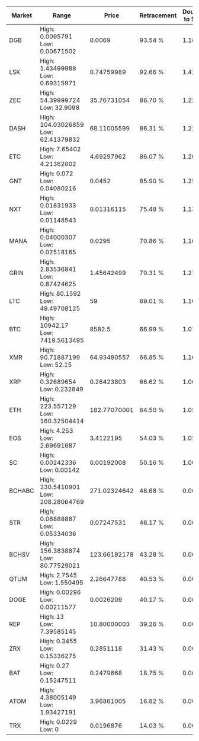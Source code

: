 | Market | Range | Price| Retracement | Doubles to 50% |
| --- | --- | --- | --- | --- |
| DGB | High: 0.0095791<br />Low: 0.00671502 | 0.0069 | 93.54 % | 1.18 |
| LSK | High: 1.43499988<br />Low: 0.69315971 | 0.74759989 | 92.66 % | 1.42 |
| ZEC | High: 54.39999724<br />Low: 32.9098 | 35.76731054 | 86.70 % | 1.22 |
| DASH | High: 104.03026859<br />Low: 62.41379832 | 68.11005599 | 86.31 % | 1.22 |
| ETC | High: 7.65402<br />Low: 4.21362002 | 4.69297962 | 86.07 % | 1.26 |
| GNT | High: 0.072<br />Low: 0.04080216 | 0.0452 | 85.90 % | 1.25 |
| NXT | High: 0.01831933<br />Low: 0.01148543 | 0.01316115 | 75.48 % | 1.13 |
| MANA | High: 0.04000307<br />Low: 0.02518165 | 0.0295 | 70.86 % | 1.10 |
| GRIN | High: 2.83536841<br />Low: 0.87424625 | 1.45642499 | 70.31 % | 1.27 |
| LTC | High: 80.1592<br />Low: 49.49708125 | 59 | 69.01 % | 1.10 |
| BTC | High: 10942.17<br />Low: 7419.5613495 | 8582.5 | 66.99 % | 1.07 |
| XMR | High: 90.71887199<br />Low: 52.15 | 64.93480557 | 66.85 % | 1.10 |
| XRP | High: 0.32689654<br />Low: 0.232849 | 0.26423803 | 66.62 % | 1.06 |
| ETH | High: 223.557129<br />Low: 160.32504414 | 182.77070001 | 64.50 % | 1.05 |
| EOS | High: 4.253<br />Low: 2.69691687 | 3.4122195 | 54.03 % | 1.02 |
| SC | High: 0.00242336<br />Low: 0.00142 | 0.00192008 | 50.16 % | 1.00 |
| BCHABC | High: 330.5410901<br />Low: 208.28064769 | 271.02324642 | 48.68 % | 0.00 |
| STR | High: 0.08888887<br />Low: 0.05334036 | 0.07247531 | 46.17 % | 0.00 |
| BCHSV | High: 156.3838874<br />Low: 80.77529021 | 123.66192178 | 43.28 % | 0.00 |
| QTUM | High: 2.7545<br />Low: 1.550495 | 2.26647788 | 40.53 % | 0.00 |
| DOGE | High: 0.00296<br />Low: 0.00211577 | 0.0026209 | 40.17 % | 0.00 |
| REP | High: 13<br />Low: 7.39585145 | 10.80000003 | 39.26 % | 0.00 |
| ZRX | High: 0.3455<br />Low: 0.15336275 | 0.2851118 | 31.43 % | 0.00 |
| BAT | High: 0.27<br />Low: 0.15247511 | 0.2479668 | 18.75 % | 0.00 |
| ATOM | High: 4.38005149<br />Low: 1.93427191 | 3.96861005 | 16.82 % | 0.00 |
| TRX | High: 0.0229<br />Low: 0 | 0.0196876 | 14.03 % | 0.00 |

